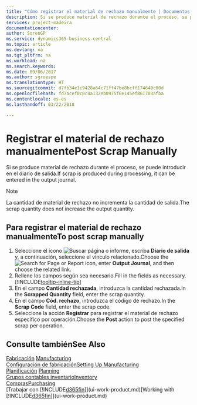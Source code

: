 ```yaml
---
title: "Cómo registrar el material de rechazo manualmente | Documentos de Microsoft"
description: Si se produce material de rechazo durante el proceso, se puede introducir en el diario de salida. Observe que la cantidad de material de rechazo no incrementa la cantidad de salida.
services: project-madeira
documentationcenter: 
author: SorenGP
ms.service: dynamics365-business-central
ms.topic: article
ms.devlang: na
ms.tgt_pltfrm: na
ms.workload: na
ms.search.keywords: 
ms.date: 09/06/2017
ms.author: sgroespe
ms.translationtype: HT
ms.sourcegitcommit: d7fb34e1c9428a64c71ff47be8bcff174649c00d
ms.openlocfilehash: fd7acef0c0c4a132eb0975f6e145ef861703afba
ms.contentlocale: es-es
ms.lasthandoff: 03/22/2018

---
```

# <a name="post-scrap-manually"></a><span data-ttu-id="b79a4-104">Registrar el material de rechazo manualmente</span><span class="sxs-lookup"><span data-stu-id="b79a4-104">Post Scrap Manually</span></span>
<span data-ttu-id="b79a4-105">Si se produce material de rechazo durante el proceso, se puede introducir en el diario de salida.</span><span class="sxs-lookup"><span data-stu-id="b79a4-105">If scrap is produced during processing, it can be entered in the output journal.</span></span> 

> [!NOTE]
> <span data-ttu-id="b79a4-106">La cantidad de material de rechazo no incrementa la cantidad de salida.</span><span class="sxs-lookup"><span data-stu-id="b79a4-106">The scrap quantity does not increase the output quantity.</span></span>  

## <a name="to-post-scrap-manually"></a><span data-ttu-id="b79a4-107">Para registrar el material de rechazo manualmente</span><span class="sxs-lookup"><span data-stu-id="b79a4-107">To post scrap manually</span></span>  
1. <span data-ttu-id="b79a4-108">Seleccione el icono ![Buscar página o informe](media/ui-search/search_small.png "icono Buscar página o informe"), escriba **Diario de salida** y, a continuación, seleccione el vínculo relacionado.</span><span class="sxs-lookup"><span data-stu-id="b79a4-108">Choose the ![Search for Page or Report](media/ui-search/search_small.png "Search for Page or Report icon") icon, enter **Output Journal**, and then choose the related link.</span></span>  
2. <span data-ttu-id="b79a4-109">Rellene los campos según sea necesario.</span><span class="sxs-lookup"><span data-stu-id="b79a4-109">Fill in the fields as necessary.</span></span> [!INCLUDE[tooltip-inline-tip](includes/tooltip-inline-tip_md.md)]  
3. <span data-ttu-id="b79a4-110">En el campo **Cantidad rechazada**, introduzca la cantidad rechazada.</span><span class="sxs-lookup"><span data-stu-id="b79a4-110">In the **Scrapped Quantity** field, enter the scrap quantity.</span></span>  
4. <span data-ttu-id="b79a4-111">En el campo **Cód. rechazo**, introduzca el código de rechazo.</span><span class="sxs-lookup"><span data-stu-id="b79a4-111">In the **Scrap Code** field, enter the scrap code.</span></span>  
5. <span data-ttu-id="b79a4-112">Seleccione la acción **Registrar** para registrar el material de rechazo específico por operación.</span><span class="sxs-lookup"><span data-stu-id="b79a4-112">Choose the **Post** action to post the specified scrap per operation.</span></span>  

## <a name="see-also"></a><span data-ttu-id="b79a4-113">Consulte también</span><span class="sxs-lookup"><span data-stu-id="b79a4-113">See Also</span></span>  
<span data-ttu-id="b79a4-114">[Fabricación](production-manage-manufacturing.md)  </span><span class="sxs-lookup"><span data-stu-id="b79a4-114">[Manufacturing](production-manage-manufacturing.md)  </span></span>  
[<span data-ttu-id="b79a4-115">Configuración de fabricación</span><span class="sxs-lookup"><span data-stu-id="b79a4-115">Setting Up Manufacturing</span></span>](production-configure-production-processes.md)  
<span data-ttu-id="b79a4-116">[Planificación](production-planning.md)    </span><span class="sxs-lookup"><span data-stu-id="b79a4-116">[Planning](production-planning.md)    </span></span>  
[<span data-ttu-id="b79a4-117">Grupos contables inventario</span><span class="sxs-lookup"><span data-stu-id="b79a4-117">Inventory</span></span>](inventory-manage-inventory.md)  
[<span data-ttu-id="b79a4-118">Compras</span><span class="sxs-lookup"><span data-stu-id="b79a4-118">Purchasing</span></span>](purchasing-manage-purchasing.md)  
<span data-ttu-id="b79a4-119">[Trabajar con [!INCLUDE[d365fin](includes/d365fin_md.md)]](ui-work-product.md)</span><span class="sxs-lookup"><span data-stu-id="b79a4-119">[Working with [!INCLUDE[d365fin](includes/d365fin_md.md)]](ui-work-product.md)</span></span>

